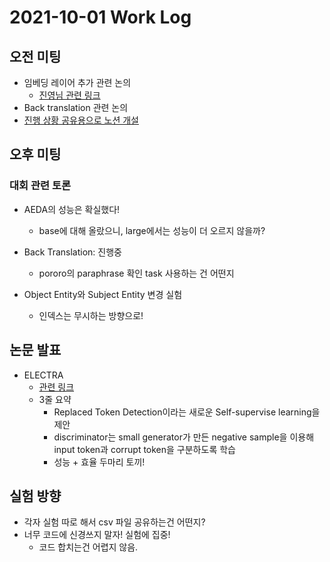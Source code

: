 # 2021-10-01 Work Log

## 오전 미팅

- 임베딩 레이어 추가 관련 논의
  - [진영님 관련 링크](https://www.notion.so/483a678b59f14de5b0cc90356dfd8e14)
- Back translation 관련 논의
- [진행 상황 공유용으로 노션 개설](https://www.notion.so/0e96b162818645b7ba87641e2795a608?v=a9b26180ea904c90a201c6deb7fb8e92)

## 오후 미팅

### 대회 관련 토론

- AEDA의 성능은 확실했다!
  - base에 대해 올랐으니, large에서는 성능이 더 오르지 않을까? 
- Back Translation: 진행중
  - pororo의 paraphrase 확인 task 사용하는 건 어떤지
- Object Entity와 Subject Entity 변경 실험

  - 인덱스는 무시하는 방향으로!

## 논문 발표

- ELECTRA
  - [관련 링크](https://www.notion.so/ELECTRA-f3eeecd8ee4e4a0cbd4b3988d4201882)
  - 3줄 요약
    - Replaced Token Detection이라는 새로운 Self-supervise learning을 제안
    - discriminator는 small generator가 만든 negative sample을 이용해 input token과 corrupt token을 구분하도록 학습
    - 성능 + 효율 두마리 토끼!

## 실험 방향

- 각자 실험 따로 해서 csv 파일 공유하는건 어떤지?
- 너무 코드에 신경쓰지 말자! 실험에 집중!
  - 코드 합치는건 어렵지 않음.



